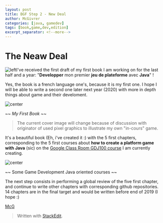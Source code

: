 ```yaml
---
layout: post
title: BGF Step 2 - New Deal
author: McGivrer
categories: [java, gamedev]
tags: [book,game,dev,edition]
excerpt_separator: <!--more-->
---
```

# The Neaw Deal

![left](https://lh3.googleusercontent.com/kkn97hDr55-79ziO-jgEXRA5xfaWRQgJaCp4ZVy5EWkcTm1Fe-842gxqVnJp-2wfhGB6Av62Om7ivQ=s120 "Cover")I've received the first draft of my first book I am working on for the last half and a year: "**Developper** mon premier **jeu de plateforme** avec **Java**" !

<!--more-->

Yes, the book is a french language one's, because it is my first one. I hope I will be able to write a second one later next year (2020) with more in depth things about game and their develoment.

![center](https://lh3.googleusercontent.com/hy93r4z2dkj9lxeRRs98RJ9oJd3ZLMPymcKQ3tDTUwjWbXLHhSmiK33w81JPslarVzZ7vReHqoS-3w=s550 "Développer mon premier jeu de plateforme avec Java")

*~~ My First Book ~~*

> The current cover image will change because of discussion with originator of used pixel graphics to illustrate my own "in-cours" game.

It's a beautiful book (Eh, i've created it :) with the 5 first chapters, corresponding to the 5 first courses about **how to create a platform game with Java** (sic) on the [Google Class Room GDJ100 course](https://classroom.google.com/c/NzI2ODQ3NjU2MFpa)  I am currently creating.

![center](https://lh3.googleusercontent.com/8Sre6K5o5k6pd4hZj8Q55pZfjk0pnI1vvhLAnew4ib8al2W-YxjoAbirGZfPylG9B24N348ScJDWUg=s550 "GDJ100 on Google Class Room service")

~~ Some Game Development Java oriented courses ~~

The next step consists in performing a global review of the five first chapter, and continue to write other chapters with corresponding github repositories.
14 chapters are in the final target and would be written before end of 2019 (I hope :)

[McG](mailto:contact@snapgames.fr?subject=Game%20Develoment%20Platform%20and%20the%20corresponding%20book "contact the author !")

> Written with [StackEdit](https://stackedit.io/).
<!--stackedit_data:
eyJoaXN0b3J5IjpbMTc5ODY4NTEwMSw4MzA5MDc0OTYsMzU2Mz
kxMDI1LC03OTg0Mjk0MzYsLTE3MjAwNzg5NTQsMTYwNzgyNjQx
OCwxNjgzMzY1MzA5XX0=
-->